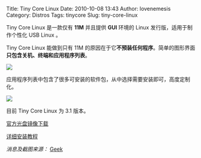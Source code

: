 Title: Tiny Core Linux
Date: 2010-10-08 13:43
Author: lovenemesis
Category: Distros
Tags: tinycore
Slug: tiny-core-linux

Tiny Core Linux 是一款仅有 **11M** 并且提供 **GUI** 环境的 Linux
发行版，适用于制作个性化 USB Linux 。

Tiny Core Linux 能做到只有 11M
的原因在于它**不预装任何程序**。简单的图形界面**只包含关机、终端和应用程序列表**。

[![](http://linuxtoy.org/img/2010/10/tinysmall_01.jpg)](http://linuxtoy.org/img/2010/10/tinysmall_01.jpg)

应用程序列表中包含了很多可安装的软件包，从中选择需要安装即可，高度定制化。

[![](http://linuxtoy.org/img/2010/10/tinysmall_02.jpg)](http://linuxtoy.org/img/2010/10/tinysmall_02.jpg)

目前 Tiny Core Linux 为 3.1 版本。

[官方光盘镜像下载](http://distro.ibiblio.org/pub/linux/distributions/tinycorelinux/)

[详细安装教程](http://tinycorelinux.com/install.html)

*消息及截图来源：*
[Geek](http://www.geek.com/articles/news/tiny-core-linux-offers-a-complete-linux-solution-in-11mb-2010107/)
